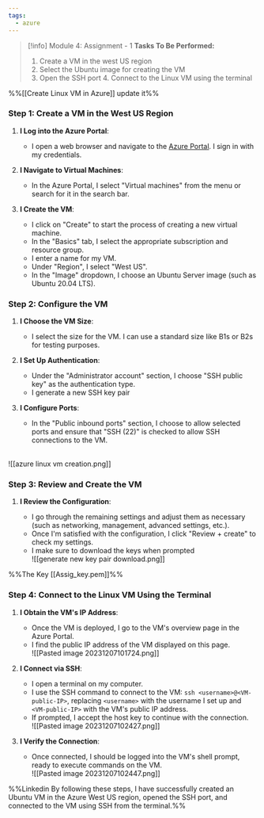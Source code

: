 ```yaml
---
tags:
  - azure
---
```

> [!info] Module 4: Assignment - 1
> **Tasks To Be Performed:** 
> 1. Create a VM in the west US region 
> 2. Select the Ubuntu image for creating the VM 
> 3. Open the SSH port 4. Connect to the Linux VM using the terminal

%%[[Create Linux VM in Azure]] update it%%

### Step 1: Create a VM in the West US Region

1. **I Log into the Azure Portal**:
    
    - I open a web browser and navigate to the [Azure Portal](https://portal.azure.com/). I sign in with my credentials.
2. **I Navigate to Virtual Machines**:
    
    - In the Azure Portal, I select "Virtual machines" from the menu or search for it in the search bar.
3. **I Create the VM**:
    
    - I click on "Create" to start the process of creating a new virtual machine.
    - In the "Basics" tab, I select the appropriate subscription and resource group.
    - I enter a name for my VM.
    - Under "Region", I select "West US".
    - In the "Image" dropdown, I choose an Ubuntu Server image (such as Ubuntu 20.04 LTS).

### Step 2: Configure the VM

1. **I Choose the VM Size**:
    
    - I select the size for the VM. I can use a standard size like B1s or B2s for testing purposes.
2. **I Set Up Authentication**:
    
    - Under the "Administrator account" section, I choose "SSH public key" as the authentication type.
    - I generate a new SSH key pair
3. **I Configure Ports**:
    
    - In the "Public inbound ports" section, I choose to allow selected ports and ensure that "SSH (22)" is checked to allow SSH connections to the VM.

<br>![[azure linux vm creation.png]]

### Step 3: Review and Create the VM

1. **I Review the Configuration**:
    
    - I go through the remaining settings and adjust them as necessary (such as networking, management, advanced settings, etc.).
    - Once I'm satisfied with the configuration, I click "Review + create" to check my settings.
    - I make sure to download the keys when prompted
      <br>![[generate new  key pair download.png]]

%%The Key [[Assig_key.pem]]%%

### Step 4: Connect to the Linux VM Using the Terminal

1. **I Obtain the VM's IP Address**:
    
    - Once the VM is deployed, I go to the VM's overview page in the Azure Portal.
    - I find the public IP address of the VM displayed on this page.
      <br>![[Pasted image 20231207101724.png]]
2. **I Connect via SSH**:
    
    - I open a terminal on my computer.
    - I use the SSH command to connect to the VM: `ssh <username>@<VM-public-IP>`, replacing `<username>` with the username I set up and `<VM-public-IP>` with the VM's public IP address.
    - If prompted, I accept the host key to continue with the connection.
      <br>![[Pasted image 20231207102427.png]]

2. **I Verify the Connection**:
    
    - Once connected, I should be logged into the VM's shell prompt, ready to execute commands on the VM.
      <br>![[Pasted image 20231207102447.png]]



%%Linkedin
By following these steps, I have successfully created an Ubuntu VM in the Azure West US region, opened the SSH port, and connected to the VM using SSH from the terminal.%%